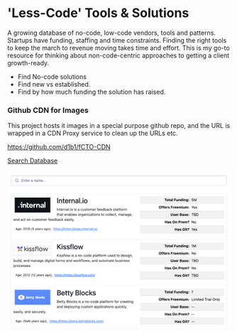 # 'Less-Code' Tools & Solutions
A growing database of no-code, low-code vendors, tools and patterns. Startups
have funding, staffing and time constraints. Finding the right tools to keep
the march to revenue moving takes time and effort. This is my go-to resource
for thinking about non-code-centric approaches to getting a client growth-ready.

- Find No-code solutions
- Find new vs established.
- Find by how much funding the solution has raised.

### Github CDN for Images
This project hosts it images in a special purpose github repo, and the URL
is wrapped in a CDN Proxy service to clean up the URLs etc. 

https://github.com/d1b1/fCTO-CDN

[Search Database](https://less-code.stephansmith.solutions)

![Search UI](/assets/screenshot-a.png)

